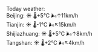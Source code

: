 Today weather:  
Beijing: ☀️   🌡️+5°C 🌬️↑11km/h  
Tianjin: ☀️   🌡️-1°C 🌬️↖15km/h  
Shijiazhuang: ☀️   🌡️+5°C 🌬️↑8km/h  
Tangshan: ☀️   🌡️+2°C 🌬️↖4km/h  

